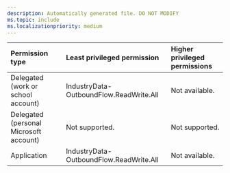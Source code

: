 ```yaml
---
description: Automatically generated file. DO NOT MODIFY
ms.topic: include
ms.localizationpriority: medium
---
```


| Permission type                        | Least privileged permission             | Higher privileged permissions |
| :------------------------------------- | :-------------------------------------- | :---------------------------- |
| Delegated (work or school account)     | IndustryData-OutboundFlow.ReadWrite.All | Not available.                               |
| Delegated (personal Microsoft account) | Not supported.                          | Not supported.                |
| Application                            | IndustryData-OutboundFlow.ReadWrite.All | Not available.                              |
